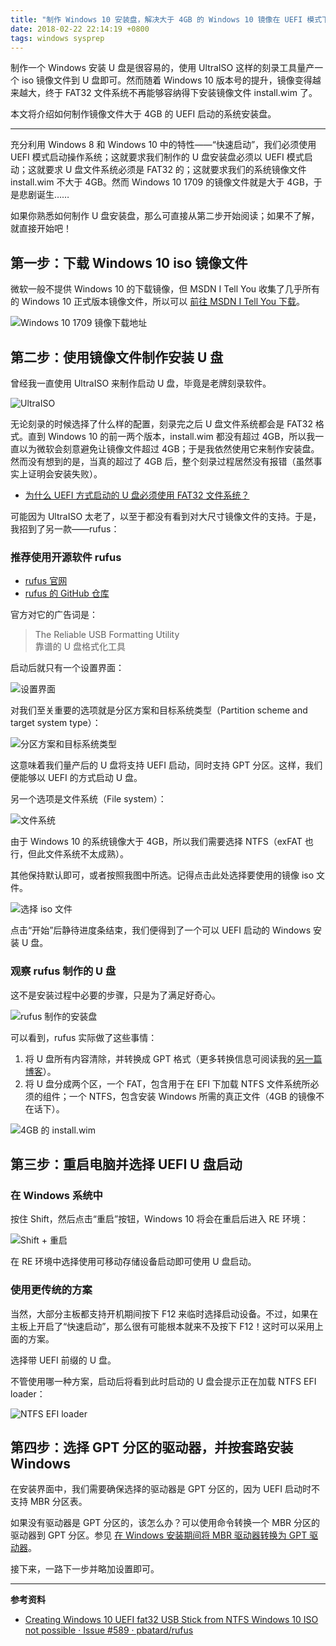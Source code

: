 ```yaml
---
title: "制作 Windows 10 安装盘，解决大于 4GB 的 Windows 10 镜像在 UEFI 模式下的安装问题"
date: 2018-02-22 22:14:19 +0800
tags: windows sysprep
---
```


制作一个 Windows 安装 U 盘是很容易的，使用 UltraISO 这样的刻录工具量产一个 iso 镜像文件到 U 盘即可。然而随着 Windows 10 版本号的提升，镜像变得越来越大，终于 FAT32 文件系统不再能够容纳得下安装镜像文件 install.wim 了。

本文将介绍如何制作镜像文件大于 4GB 的 UEFI 启动的系统安装盘。

---

<div id="toc"></div>

充分利用 Windows 8 和 Windows 10 中的特性——“快速启动”，我们必须使用 UEFI 模式启动操作系统；这就要求我们制作的 U 盘安装盘必须以 UEFI 模式启动；这就要求 U 盘文件系统必须是 FAT32 的；这就要求我们的系统镜像文件 install.wim 不大于 4GB。然而 Windows 10 1709 的镜像文件就是大于 4GB，于是悲剧诞生……

如果你熟悉如何制作 U 盘安装盘，那么可直接从第二步开始阅读；如果不了解，就直接开始吧！

## 第一步：下载 Windows 10 iso 镜像文件

微软一般不提供 Windows 10 的下载镜像，但 MSDN I Tell You 收集了几乎所有的 Windows 10 正式版本镜像文件，所以可以 [前往 MSDN I Tell You 下载](https://msdn.itellyou.cn/)。

![Windows 10 1709 镜像下载地址](/static/posts/2018-02-22-20-45-09.png)

## 第二步：使用镜像文件制作安装 U 盘

曾经我一直使用 UltraISO 来制作启动 U 盘，毕竟是老牌刻录软件。

![UltraISO](/static/posts/2018-02-22-20-50-17.png)

无论刻录的时候选择了什么样的配置，刻录完之后 U 盘文件系统都会是 FAT32 格式。直到 Windows 10 的前一两个版本，install.wim 都没有超过 4GB，所以我一直以为微软会刻意避免让镜像文件超过 4GB；于是我依然使用它来制作安装盘。然而没有想到的是，当真的超过了 4GB 后，整个刻录过程居然没有报错（虽然事实上证明会安装失败）。

- [为什么 UEFI 方式启动的 U 盘必须使用 FAT32 文件系统？](/post/faq-in-installing-windows.md)

可能因为 UltraISO 太老了，以至于都没有看到对大尺寸镜像文件的支持。于是，我招到了另一款——rufus：

### 推荐使用开源软件 rufus

- [rufus 官网](https://rufus.akeo.ie/)
- [rufus 的 GitHub 仓库](https://github.com/pbatard/rufus)

官方对它的广告词是：

> The Reliable USB Formatting Utility  
> 靠谱的 U 盘格式化工具

启动后就只有一个设置界面：

![设置界面](/static/posts/2018-02-22-21-19-56.png)

对我们至关重要的选项就是分区方案和目标系统类型（Partition scheme and target system type）：

![分区方案和目标系统类型](/static/posts/2018-02-22-21-20-40.png)

这意味着我们量产后的 U 盘将支持 UEFI 启动，同时支持 GPT 分区。这样，我们便能够以 UEFI 的方式启动 U 盘。

另一个选项是文件系统（File system）：

![文件系统](/static/posts/2018-02-22-21-24-24.png)

由于 Windows 10 的系统镜像大于 4GB，所以我们需要选择 NTFS（exFAT 也行，但此文件系统不太成熟）。

其他保持默认即可，或者按照我图中所选。记得点击此处选择要使用的镜像 iso 文件。

![选择 iso 文件](/static/posts/2018-02-22-21-26-39.png)

点击“开始”后静待进度条结束，我们便得到了一个可以 UEFI 启动的 Windows 安装 U 盘。

### 观察 rufus 制作的 U 盘

这不是安装过程中必要的步骤，只是为了满足好奇心。

![rufus 制作的安装盘](/static/posts/2018-02-22-22-18-55.png)

可以看到，rufus 实际做了这些事情：

1. 将 U 盘所有内容清除，并转换成 GPT 格式（更多转换信息可阅读我的[另一篇博客](/post/convert-mbr-to-gpt-during-windows-installation.md)）。
1. 将 U 盘分成两个区，一个 FAT，包含用于在 EFI 下加载 NTFS 文件系统所必须的组件；一个 NTFS，包含安装 Windows 所需的真正文件（4GB 的镜像不在话下）。

![4GB 的 install.wim](/static/posts/2018-02-22-22-24-32.png)

## 第三步：重启电脑并选择 UEFI U 盘启动

### 在 Windows 系统中

按住 Shift，然后点击“重启”按钮，Windows 10 将会在重启后进入 RE 环境：

![Shift + 重启](/static/posts/2018-02-22-21-32-52.png)

在 RE 环境中选择使用可移动存储设备启动即可使用 U 盘启动。

### 使用更传统的方案

当然，大部分主板都支持开机期间按下 F12 来临时选择启动设备。不过，如果在主板上开启了“快速启动”，那么很有可能根本就来不及按下 F12！这时可以采用上面的方案。

选择带 UEFI 前缀的 U 盘。

不管使用哪一种方案，启动后将看到此时启动的 U 盘会提示正在加载 NTFS EFI loader：

![NTFS EFI loader](/static/posts/2018-02-22-22-22-30.png)

## 第四步：选择 GPT 分区的驱动器，并按套路安装 Windows

在安装界面中，我们需要确保选择的驱动器是 GPT 分区的，因为 UEFI 启动时不支持 MBR 分区表。

如果没有驱动器是 GPT 分区的，该怎么办？可以使用命令转换一个 MBR 分区的驱动器到 GPT 分区。参见 [在 Windows 安装期间将 MBR 驱动器转换为 GPT 驱动器](/post/convert-mbr-to-gpt-during-windows-installation.md)。

接下来，一路下一步并略加设置即可。

---

**参考资料**

- [Creating Windows 10 UEFI fat32 USB Stick from NTFS Windows 10 ISO not possible · Issue #589 · pbatard/rufus](https://github.com/pbatard/rufus/issues/589)
